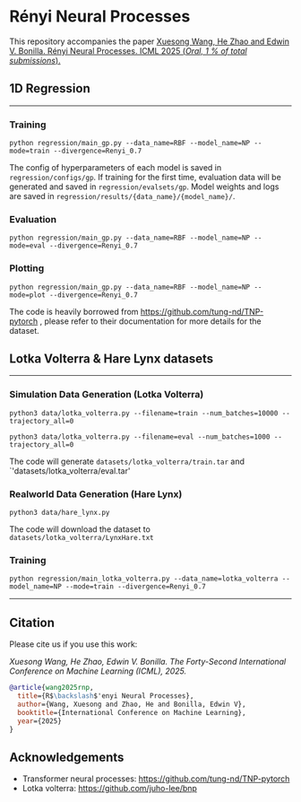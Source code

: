 # Rényi Neural Processes

This repository accompanies the paper
<ins>Xuesong Wang, He Zhao and Edwin V. Bonilla. Rényi Neural Processes. ICML 2025 (*Oral, 1 % of total submissions*).</ins>

## 1D Regression

---
### Training
```
python regression/main_gp.py --data_name=RBF --model_name=NP --mode=train --divergence=Renyi_0.7    
```
The config of hyperparameters of each model is saved in `regression/configs/gp`. If training for the first time, evaluation data will be generated and saved in `regression/evalsets/gp`. Model weights and logs are saved in `regression/results/{data_name}/{model_name}/`.

### Evaluation
```
python regression/main_gp.py --data_name=RBF --model_name=NP --mode=eval --divergence=Renyi_0.7    
```

### Plotting
```
python regression/main_gp.py --data_name=RBF --model_name=NP --mode=plot --divergence=Renyi_0.7    
```


The code is heavily borrowed from https://github.com/tung-nd/TNP-pytorch , please refer to their documentation for more details for the dataset.



## Lotka Volterra & Hare Lynx datasets

---


### Simulation Data Generation (Lotka Volterra)
```
python3 data/lotka_volterra.py --filename=train --num_batches=10000 --trajectory_all=0

python3 data/lotka_volterra.py --filename=eval --num_batches=1000 --trajectory_all=0
```

The code will generate `datasets/lotka_volterra/train.tar` and `'datasets/lotka_volterra/eval.tar'


### Realworld Data Generation (Hare Lynx)
```
python3 data/hare_lynx.py
```

The code will download the dataset to `datasets/lotka_volterra/LynxHare.txt`


### Training
```
python regression/main_lotka_volterra.py --data_name=lotka_volterra --model_name=NP --mode=train --divergence=Renyi_0.7    
```

---

## Citation

Please cite us if you use this work:

_Xuesong Wang, He Zhao, Edwin V. Bonilla.
The Forty-Second International Conference on Machine Learning (ICML), 2025._

```bibtex
@article{wang2025rnp,
  title={R$\backslash$'enyi Neural Processes},
  author={Wang, Xuesong and Zhao, He and Bonilla, Edwin V},
  booktitle={International Conference on Machine Learning},
  year={2025}
}
```


## Acknowledgements
- Transformer neural processes: https://github.com/tung-nd/TNP-pytorch
- Lotka volterra: https://github.com/juho-lee/bnp
